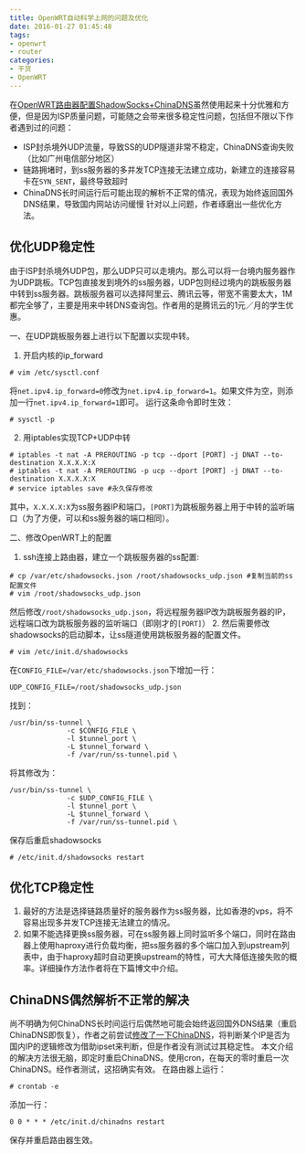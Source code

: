 ```yaml
---
title: OpenWRT自动科学上网的问题及优化
date: 2016-01-27 01:45:48
tags:
- openwrt
- router
categories:
- 干货
- OpenWRT
---
```


在[OpenWRT路由器配置ShadowSocks+ChinaDNS](/2016/01/23/openwrt-bypass-gfw-solution/)虽然使用起来十分优雅和方便，但是因为ISP质量问题，可能随之会带来很多稳定性问题，包括但不限以下作者遇到过的问题：
* ISP封杀境外UDP流量，导致SS的UDP隧道非常不稳定，ChinaDNS查询失败（比如广州电信部分地区）
* 链路拥堵时，到ss服务器的多并发TCP连接无法建立成功，新建立的连接容易卡在`SYN_SENT`，最终导致超时
* ChinaDNS长时间运行后可能出现的解析不正常的情况，表现为始终返回国外DNS结果，导致国内网站访问缓慢
针对以上问题，作者琢磨出一些优化方法。

优化UDP稳定性
-----------
由于ISP封杀境外UDP包，那么UDP只可以走境内。那么可以将一台境内服务器作为UDP跳板。TCP包直接发到境外的ss服务器，UDP包则经过境内的跳板服务器中转到ss服务器。跳板服务器可以选择阿里云、腾讯云等，带宽不需要太大，1M都完全够了，主要是用来中转DNS查询包。作者用的是腾讯云的1元／月的学生优惠。

一、在UDP跳板服务器上进行以下配置以实现中转。
1. 开启内核的ip_forward
  ``` shell
  # vim /etc/sysctl.conf
  ```
  将`net.ipv4.ip_forward=0`修改为`net.ipv4.ip_forward=1`。如果文件为空，则添加一行`net.ipv4.ip_forward=1`即可。
  运行这条命令即时生效：
  ```
  # sysctl -p
  ```
2. 用iptables实现TCP+UDP中转
  ``` shell
  # iptables -t nat -A PREROUTING -p tcp --dport [PORT] -j DNAT --to-destination X.X.X.X:X
  # iptables -t nat -A PREROUTING -p ucp --dport [PORT] -j DNAT --to-destination X.X.X.X:X
  # service iptables save #永久保存修改
  ```
  其中，`X.X.X.X:X`为ss服务器IP和端口，`[PORT]`为跳板服务器上用于中转的监听端口（为了方便，可以和ss服务器的端口相同）。

二、修改OpenWRT上的配置
  1. ssh连接上路由器，建立一个跳板服务器的ss配置:
  ``` shell
  # cp /var/etc/shadowsocks.json /root/shadowsocks_udp.json #复制当前的ss配置文件
  # vim /root/shadowsocks_udp.json
  ```
  然后修改`/root/shadowsocks_udp.json`，将远程服务器IP改为跳板服务器的IP，远程端口改为跳板服务器的监听端口（即刚才的`[PORT]`）
  2. 然后需要修改shadowsocks的启动脚本，让ss隧道使用跳板服务器的配置文件。
  ```
  # vim /etc/init.d/shadowsocks
  ```
  在`CONFIG_FILE=/var/etc/shadowsocks.json`下增加一行：
  ```
  UDP_CONFIG_FILE=/root/shadowsocks_udp.json
  ```
  找到：
  ```
  /usr/bin/ss-tunnel \       
                -c $CONFIG_FILE \        
                -l $tunnel_port \          
                -L $tunnel_forward \
                -f /var/run/ss-tunnel.pid \
  ```
  将其修改为：
  ```
  /usr/bin/ss-tunnel \       
                -c $UDP_CONFIG_FILE \        
                -l $tunnel_port \          
                -L $tunnel_forward \
                -f /var/run/ss-tunnel.pid \
  ```
  保存后重启shadowsocks
  ```
  # /etc/init.d/shadowsocks restart
  ```

优化TCP稳定性
-----------
1. 最好的方法是选择链路质量好的服务器作为ss服务器，比如香港的vps，将不容易出现多并发TCP连接无法建立的情况。
2. 如果不能选择更换ss服务器，可在ss服务器上同时监听多个端口，同时在路由器上使用haproxy进行负载均衡，把ss服务器的多个端口加入到upstream列表中，由于haproxy超时自动更换upstream的特性，可大大降低连接失败的概率。详细操作方法作者将在下篇博文中介绍。

ChinaDNS偶然解析不正常的解决
------------------------
尚不明确为何ChinaDNS长时间运行后偶然地可能会始终返回国外DNS结果（重启ChinaDNS即恢复），作者之前尝试[修改了一下ChinaDNS](https://github.com/Chion82/ChinaDNS)，将判断某个IP是否为国内IP的逻辑修改为借助ipset来判断，但是作者没有测试过其稳定性。
本文介绍的解决方法很无脑，即定时重启ChinaDNS。使用cron，在每天的零时重启一次ChinaDNS。经作者测试，这招确实有效。
在路由器上运行：
```
# crontab -e
```
添加一行：
```
0 0 * * * /etc/init.d/chinadns restart
```
保存并重启路由器生效。
